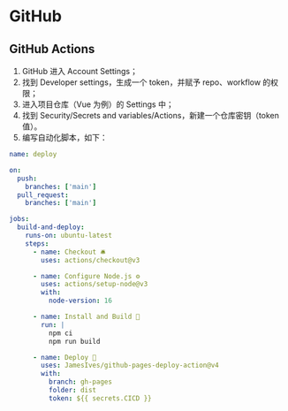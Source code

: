 # GitHub

## GitHub Actions

1. GitHub 进入 Account Settings；
2. 找到 Developer settings，生成一个 token，并赋予 repo、workflow 的权限；
3. 进入项目仓库（Vue 为例）的 Settings 中；
4. 找到 Security/Secrets and variables/Actions，新建一个仓库密钥（token 值）。
5. 编写自动化脚本，如下：

```yml
name: deploy

on:
  push:
    branches: ['main']
  pull_request:
    branches: ['main']

jobs:
  build-and-deploy:
    runs-on: ubuntu-latest
    steps:
      - name: Checkout 🛎️
        uses: actions/checkout@v3

      - name: Configure Node.js ⚙️
        uses: actions/setup-node@v3
        with:
          node-version: 16

      - name: Install and Build 🔧
        run: |
          npm ci
          npm run build

      - name: Deploy 🚀
        uses: JamesIves/github-pages-deploy-action@v4
        with:
          branch: gh-pages
          folder: dist
          token: ${{ secrets.CICD }}
```
